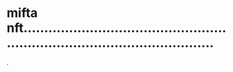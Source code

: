 # mifta nft...................................................................................................
.
